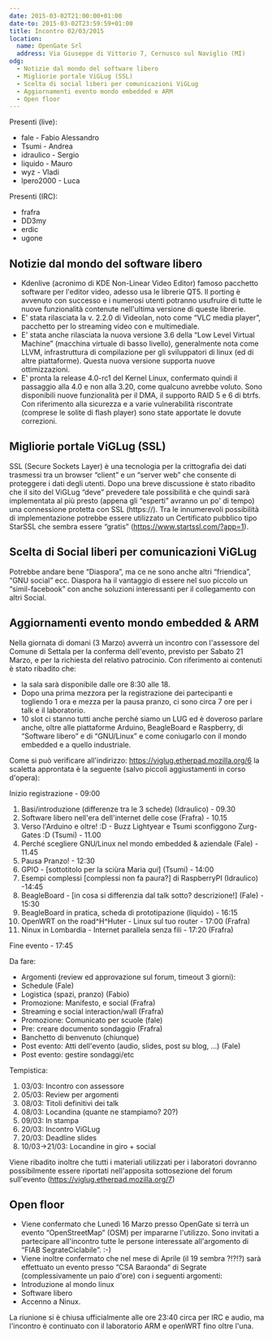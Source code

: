 ```yaml
---
date: 2015-03-02T21:00:00+01:00
date-to: 2015-03-02T23:59:59+01:00
title: Incontro 02/03/2015
location:
  name: OpenGate Srl
  address: Via Giuseppe di Vittorio 7, Cernusco sul Naviglio (MI)
odg:
  - Notizie dal mondo del software libero
  - Migliorie portale ViGLug (SSL)
  - Scelta di social liberi per comunicazioni ViGLug
  - Aggiornamenti evento mondo embedded e ARM
  - Open floor
---
```


Presenti (live):

* fale - Fabio Alessandro
* Tsumi - Andrea
* idraulico - Sergio
* liquido - Mauro
* wyz  - Vladi
* lpero2000 - Luca

Presenti (IRC):
* frafra
* DD3my
* erdic
* ugone

## Notizie dal mondo del software libero
* Kdenlive (acronimo di KDE Non-Linear Video Editor) famoso pacchetto software per l'editor video, adesso usa le librerie QT5. Il porting è avvenuto con successo e i numerosi utenti potranno usufruire di tutte le nuove funzionalità contenute nell'ultima versione di queste librerie.
* E' stata rilasciata la v. 2.2.0 di Videolan, noto come “VLC media player”, pacchetto per lo streaming video con e multimediale.
* E' stata anche rilasciata la nuova versione 3.6 della “Low Level Virtual Machine” (macchina virtuale di basso livello), generalmente nota come LLVM, infrastruttura di compilazione per gli sviluppatori di linux (ed di altre piattaforme). Questa nuova versione supporta nuove ottimizzazioni. 
* E' pronta la release 4.0-rc1 del Kernel Linux, confermato quindi il passaggio alla 4.0 e non alla 3.20, come qualcuno avrebbe voluto. Sono disponibili nuove funzionalità per il DMA, il supporto RAID 5 e 6 di btrfs. Con riferimento alla sicurezza e a varie vulnerabilità riscontrate (comprese le solite di flash player) sono state apportate le dovute correzioni. 

## Migliorie portale ViGLug (SSL)
SSL (Secure Sockets Layer) è una tecnologia per la crittografia dei dati trasmessi tra un browser “client” e un “server web” che consente di proteggere i dati degli utenti. Dopo una breve discussione è stato ribadito che il sito del ViGLug “deve” prevedere tale possibilità e che quindi sarà implementata al più presto (appena gli “esperti” avranno un po' di tempo) una connessione protetta con SSL (https://). Tra le innumerevoli possibilità di implementazione potrebbe essere utilizzato un Certificato pubblico tipo StarSSL che sembra essere “gratis” (https://www.startssl.com/?app=1). 

## Scelta di Social liberi per comunicazioni ViGLug
Potrebbe andare bene “Diaspora”, ma ce ne sono anche altri “friendica”, “GNU social” ecc. Diaspora ha il vantaggio di essere nel suo piccolo un “simil-facebook” con anche soluzioni interessanti per il collegamento con altri Social.

## Aggiornamenti evento mondo embedded & ARM
Nella giornata di domani (3 Marzo) avverrà un incontro con l'assessore del Comune di Settala per la conferma dell'evento, previsto per Sabato 21 Marzo, e per la richiesta del relativo patrocinio.
Con riferimento ai contenuti è stato ribadito che:

* la sala sarà disponibile dalle ore 8:30 alle 18. 
* Dopo una prima mezzora per la registrazione dei partecipanti e togliendo 1 ora e mezza per la pausa pranzo, ci sono circa 7 ore per i talk e il laboratorio.
* 10 slot ci stanno tutti anche perché siamo un LUG ed è doveroso parlare anche, oltre alle piattaforme Arduino, BeagleBoard e Raspberry, di “Software libero” e di “GNU/Linux” e come coniugarlo con il mondo embedded e a quello industriale.

Come si può verificare all'indirizzo: https://viglug.etherpad.mozilla.org/6 la scaletta approntata è la seguente (salvo piccoli aggiustamenti in corso d'opera):

Inizio registrazione - 09:00

1. Basi/introduzione (differenze tra le 3 schede) (Idraulico) - 09.30
2. Software libero nell'era dell'internet delle cose (Frafra) - 10.15
3. Verso l'Arduino e oltre! :D - Buzz Lightyear e Tsumi sconfiggono Zurg-Gates :D (Tsumi) - 11.00
4. Perché scegliere GNU/Linux nel mondo embedded & aziendale (Fale) - 11.45
5. Pausa Pranzo! - 12:30
6. GPIO - [sottotitolo per la sciùra Maria *qui*] (Tsumi) - 14:00
7. Esempi complessi [complessi non fa paura?] di RaspberryPI (Idraulico) -14:45
8. BeagleBoard - [in cosa si differenzia dal talk sotto? descrizione!] (Fale) - 15:30
9. BeagleBoard in pratica, scheda di prototipazione (liquido) - 16:15
10. OpenWRT on the road^H^Huter - Linux sul tuo router - 17:00 (Frafra)
11. Ninux in Lombardia - Internet parallela senza fili - 17:20 (Frafra)

Fine evento - 17:45

Da fare:

* Argomenti (review ed approvazione sul forum, timeout 3 giorni):
* Schedule (Fale)
* Logistica (spazi, pranzo) (Fabio)
* Promozione: Manifesto, e social (Frafra)
* Streaming e social interaction/wall (Frafra)
* Promozione: Comunicato per scuole (fale)
* Pre: creare documento sondaggio (Frafra)
* Banchetto di benvenuto (chiunque)
* Post evento: Atti dell'evento (audio, slides, post su blog, ...) (Fale)
* Post evento: gestire sondaggi/etc

Tempistica:

1. 03/03: Incontro con assessore
2. 05/03: Review per argomenti
3. 08/03: Titoli definitivi dei talk
4. 08/03: Locandina (quante ne stampiamo? 20?)
5. 09/03: In stampa
6. 20/03: Incontro ViGLug
7. 20/03: Deadline slides
8. 10/03->21/03: Locandine in giro + social


Viene ribadito inoltre che tutti i materiali utilizzati per i laboratori dovranno possibilmente essere riportati nell'apposita sottosezione del forum sull'evento (https://viglug.etherpad.mozilla.org/7)

## Open floor
* Viene confermato che Lunedì 16 Marzo presso OpenGate si terrà un evento “OpenStreetMap” (OSM) per impararne l'utilizzo. Sono invitati a partecipare all'incontro tutte le persone interessate all'argomento di “FIAB SegrateCiclabile”. :-)
* Viene inoltre confermato che nel mese di Aprile (il 19 sembra ?!?!?) sarà effettuato un evento presso “CSA Baraonda“ di Segrate (complessivamente un paio d'ore) con i seguenti argomenti:
* Introduzione al mondo linux
* Software libero 
* Accenno a Ninux.

La riunione si è chiusa ufficialmente alle ore 23:40 circa per IRC e audio, ma l'incontro è continuato con il laboratorio ARM e openWRT fino oltre l'una.
